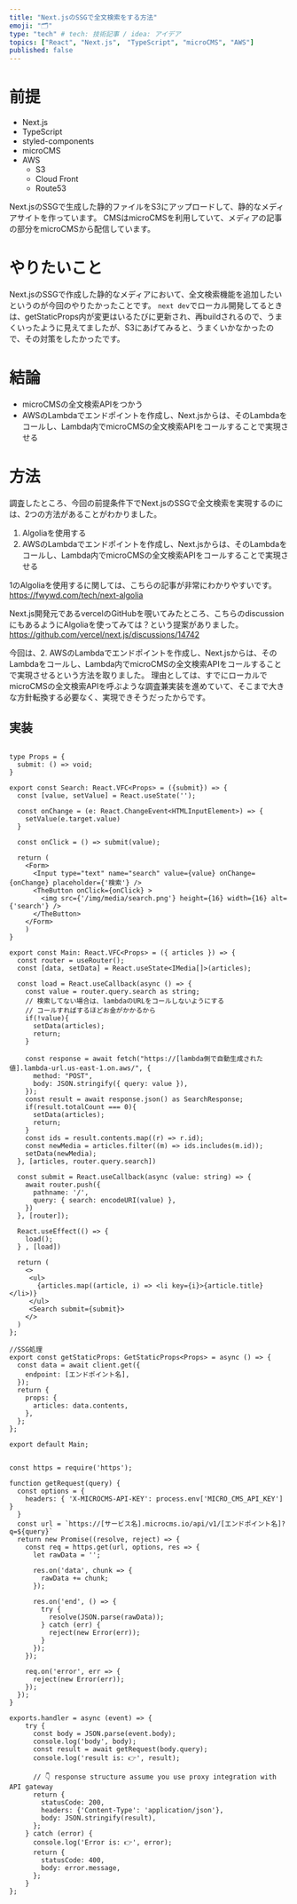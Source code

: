 ```yaml
---
title: "Next.jsのSSGで全文検索をする方法"
emoji: "🗂"
type: "tech" # tech: 技術記事 / idea: アイデア
topics: ["React", "Next.js",　"TypeScript", "microCMS", "AWS"]
published: false
---
```


# 前提
- Next.js
- TypeScript
- styled-components
- microCMS
- AWS
  - S3
  - Cloud Front
  - Route53
  
Next.jsのSSGで生成した静的ファイルをS3にアップロードして、静的なメディアサイトを作っています。
CMSはmicroCMSを利用していて、メディアの記事の部分をmicroCMSから配信しています。

# やりたいこと

Next.jsのSSGで作成した静的なメディアにおいて、全文検索機能を追加したいというのが今回のやりたかったことです。
`next dev`でローカル開発してるときは、getStaticProps内が変更はいるたびに更新され、再buildされるので、うまくいったように見えてましたが、S3にあげてみると、うまくいかなかったので、その対策をしたかったです。

# 結論

- microCMSの全文検索APIをつかう
- AWSのLambdaでエンドポイントを作成し、Next.jsからは、そのLambdaをコールし、Lambda内でmicroCMSの全文検索APIをコールすることで実現させる

# 方法

調査したところ、今回の前提条件下でNext.jsのSSGで全文検索を実現するのには、2つの方法があることがわかりました。

1. Algoliaを使用する
2. AWSのLambdaでエンドポイントを作成し、Next.jsからは、そのLambdaをコールし、Lambda内でmicroCMSの全文検索APIをコールすることで実現させる

1のAlgoliaを使用するに関しては、こちらの記事が非常にわかりやすいです。
https://fwywd.com/tech/next-algolia

Next.js開発元であるvercelのGitHubを覗いてみたところ、こちらのdiscussionにもあるようにAlgoliaを使ってみては？という提案がありました。
https://github.com/vercel/next.js/discussions/14742

今回は、2. AWSのLambdaでエンドポイントを作成し、Next.jsからは、そのLambdaをコールし、Lambda内でmicroCMSの全文検索APIをコールすることで実現させるという方法を取りました。
理由としては、すでにローカルでmicroCMSの全文検索APIを呼ぶような調査兼実装を進めていて、そこまで大きな方針転換する必要なく、実現できそうだったからです。

## 実装


```tsx:components/search.tsx

type Props = {
  submit: () => void;
}

export const Search: React.VFC<Props> = ({submit}) => {
  const [value, setValue] = React.useState('');

  const onChange = (e: React.ChangeEvent<HTMLInputElement>) => {
    setValue(e.target.value)
  }

  const onClick = () => submit(value);

  return (
    <Form>
      <Input type="text" name="search" value={value} onChange={onChange} placeholder={'検索'} />
      <TheButton onClick={onClick} >
        <img src={'/img/media/search.png'} height={16} width={16} alt={'search'} />
      </TheButton>
    </Form>
    )
}

```

```tsx:pages/index.tsx
export const Main: React.VFC<Props> = ({ articles }) => {
  const router = useRouter();
  const [data, setData] = React.useState<IMedia[]>(articles);

  const load = React.useCallback(async () => {
    const value = router.query.search as string;
    // 検索してない場合は、lambdaのURLをコールしないようにする
    // コールすればするほどお金がかかるから
    if(!value){
      setData(articles);
      return;
    }
    
    const response = await fetch("https://[lambda側で自動生成された値].lambda-url.us-east-1.on.aws/", {
      method: "POST",
      body: JSON.stringify({ query: value }),
    });
    const result = await response.json() as SearchResponse;
    if(result.totalCount === 0){
      setData(articles);
      return;
    }
    const ids = result.contents.map((r) => r.id);
    const newMedia = articles.filter((m) => ids.includes(m.id));
    setData(newMedia);
  }, [articles, router.query.search])

  const submit = React.useCallback(async (value: string) => {
    await router.push({
      pathname: '/',
      query: { search: encodeURI(value) },
    })
  }, [router]);

  React.useEffect(() => {
    load();
  } , [load])

  return (
    <>
     <ul>
       {articles.map((article, i) => <li key={i}>{article.title}</li>)}
     </ul>
     <Search submit={submit}>
    </>
  )
};

//SSG処理
export const getStaticProps: GetStaticProps<Props> = async () => {
  const data = await client.get({
    endpoint: [エンドポイント名],
  });
  return {
    props: {
      articles: data.contents,
    },
  };
};

export default Main;

```

```js:lambda

const https = require('https');

function getRequest(query) {
  const options = {
    headers: { 'X-MICROCMS-API-KEY': process.env['MICRO_CMS_API_KEY'] }
  }
  const url = `https://[サービス名].microcms.io/api/v1/[エンドポイント名]?q=${query}`
  return new Promise((resolve, reject) => {
    const req = https.get(url, options, res => {
      let rawData = '';

      res.on('data', chunk => {
        rawData += chunk;
      });

      res.on('end', () => {
        try {
          resolve(JSON.parse(rawData));
        } catch (err) {
          reject(new Error(err));
        }
      });
    });

    req.on('error', err => {
      reject(new Error(err));
    });
  });
}

exports.handler = async (event) => {
    try {
      const body = JSON.parse(event.body);
      console.log('body', body);
      const result = await getRequest(body.query);
      console.log('result is: 👉️', result);

      // 👇️️ response structure assume you use proxy integration with API gateway
      return {
        statusCode: 200,
        headers: {'Content-Type': 'application/json'},
        body: JSON.stringify(result),
      };
    } catch (error) {
      console.log('Error is: 👉️', error);
      return {
        statusCode: 400,
        body: error.message,
      };
    }
};

```



